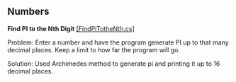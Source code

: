 Numbers
---------

**Find PI to the Nth Digit** [[FindPiTotheNth.cs]](https://github.com/JonathanPepin/ProblemSolving-in-CSharp/blob/master/Numbers/FindPiTotheNth.cs)

Problem: Enter a number and have the program generate PI up to that many decimal places. Keep a limit to how far the program will go.

Solution: Used Archimedes method to generate pi and printing it up to 16 decimal places.

